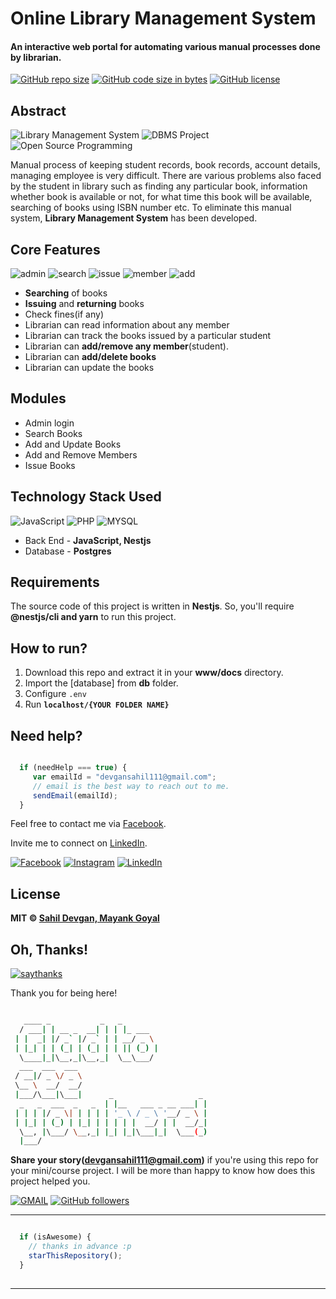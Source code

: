 # Online Library Management System
#### An interactive web portal for automating various manual processes done by librarian.

[![GitHub repo size](https://img.shields.io/github/repo-size/vinitshahdeo/Library-Management-System.svg?logo=github&style=social)](https://vinitshahdeo.github.io/Library-Management-System/) [![GitHub code size in bytes](https://img.shields.io/github/languages/code-size/vinitshahdeo/Library-Management-System.svg?logo=git&style=social)](https://vinitshahdeo.github.io/Library-Management-System/) [![GitHub license](https://img.shields.io/github/license/vinitshahdeo/Library-Management-System.svg?style=social&logo=github)](https://github.com/vinitshahdeo/Library-Management-System/blob/master/LICENSE)

## Abstract

![Library Management System](https://img.shields.io/badge/library--management-system-orange.svg?style=flat-square) 
![DBMS Project](https://img.shields.io/badge/DBMS-project-yellowgreen.svg?style=flat-square)
![Open Source Programming](https://img.shields.io/badge/open--source-programming-ff69b4.svg?style=flat-square)

Manual process of keeping student records, book records, account details, managing employee is very difficult. There are various problems also faced by the student in library such as finding any particular book, information whether book is available or not, for what time this book will be available, searching of books using ISBN number etc. To eliminate this manual system, **Library Management System** has been developed.

## Core Features

![admin](https://img.shields.io/badge/admin-login-teal.svg?style=flat-square) 
![search](https://img.shields.io/badge/seacrh-books-yellowgreen.svg?style=flat-square)
![issue](https://img.shields.io/badge/issue-books-ff69b4.svg?style=flat-square)
![member](https://img.shields.io/badge/add-member-dodgerblue.svg?style=flat-square) 
![add](https://img.shields.io/badge/add-books-orange.svg?style=flat-square) 

- **Searching** of books
- **Issuing** and **returning** books
- Check fines(if any)
- Librarian can read information about any member
- Librarian can track the books issued by a particular student
- Librarian can **add/remove any member**(student).
- Librarian can **add/delete books**
- Librarian can update the books

## Modules

- Admin login
- Search Books
- Add and Update Books
- Add and Remove Members
- Issue Books

## Technology Stack Used

![JavaScript](https://img.shields.io/badge/backend-js-ff69b4.svg?logo=javascript&style=flat-square)
![PHP](https://img.shields.io/badge/backend-nestjs-blue.svg?logo=php&style=flat-square) 
![MYSQL](https://img.shields.io/badge/database-postgres-lightgray.svg?logo=mysql&logoColor=white&style=flat-square) 

- Back End - **JavaScript, Nestjs**
- Database - **Postgres**

## Requirements

The source code of this project is written in **Nestjs**. So, you'll require **@nestjs/cli and yarn** to run this project.

## How to run?

1. Download this repo and extract it in your **www/docs** directory. 
2. Import the [database] from **db** folder. 
3. Configure `.env` 
4. Run **`localhost/{YOUR FOLDER NAME}`**

## Need help?

```javascript

  if (needHelp === true) {
     var emailId = "devgansahil111@gmail.com";
     // email is the best way to reach out to me.
     sendEmail(emailId);
  }

```

Feel free to contact me via [Facebook](https://www.facebook.com/sahildevgan111).

Invite me to connect on [LinkedIn](https://www.linkedin.com/in/devgansahil111/).

[![Facebook](https://img.shields.io/static/v1.svg?label=follow&message=@sahildevgan111&color=9cf&logo=facebook&style=flat&logoColor=white&colorA=informational)](https://www.facebook.com/sahildevgan111)  [![Instagram](https://img.shields.io/static/v1.svg?label=follow&message=@devgansahil111&color=grey&logo=instagram&style=flat&logoColor=white&colorA=critical)](https://www.instagram.com/devgansahil111/) [![LinkedIn](https://img.shields.io/static/v1.svg?label=connect&message=@devgansahil111&color=success&logo=linkedin&style=flat&logoColor=white&colorA=blue)](https://www.linkedin.com/in/devgansahil111/)

## License

**MIT &copy; [Sahil Devgan, Mayank Goyal](https://github.com/devgansahil111/Library-Management-System)**

## Oh, Thanks!

[![saythanks](https://img.shields.io/badge/say-thanks-ff69b4.svg)](https://facebook.com/devgansahil111) 

Thank you for being here!

```bash

   ____ _           _   _                   
  / ___| | __ _  __| | | |_ ___             
 | |  _| |/ _` |/ _` | | __/ _ \            
 | |_| | | (_| | (_| | | || (_) |           
  \____|_|\__,_|\__,_|  \__\___/            
  ___  ___  ___                             
 / __|/ _ \/ _ \                            
 \__ \  __/  __/                            
 |___/\___|\___|      _                   _ 
  _   _  ___  _   _  | |__   ___ _ __ ___| |
 | | | |/ _ \| | | | | '_ \ / _ \ '__/ _ \ |
 | |_| | (_) | |_| | | | | |  __/ | |  __/_|
  \__, |\___/ \__,_| |_| |_|\___|_|  \___(_)
  |___/                                     


```

**Share your story([devgansahil111@gmail.com](https://mail.google.com/mail/))** if you're using this repo for your mini/course project. I will be more than happy to know how does this project helped you.

[![GMAIL](https://img.shields.io/static/v1.svg?label=send&message=devgansahil111@gmail.com&color=red&logo=gmail&style=social)](https://www.github.com/vinitshahdeo) [![GitHub followers](https://img.shields.io/github/followers/vinitshahdeo.svg?label=Follow&style=social)](https://github.com/vinitshahdeo/)

------

```javascript

  if (isAwesome) {
    // thanks in advance :p
    starThisRepository();
  }
  
```

-------